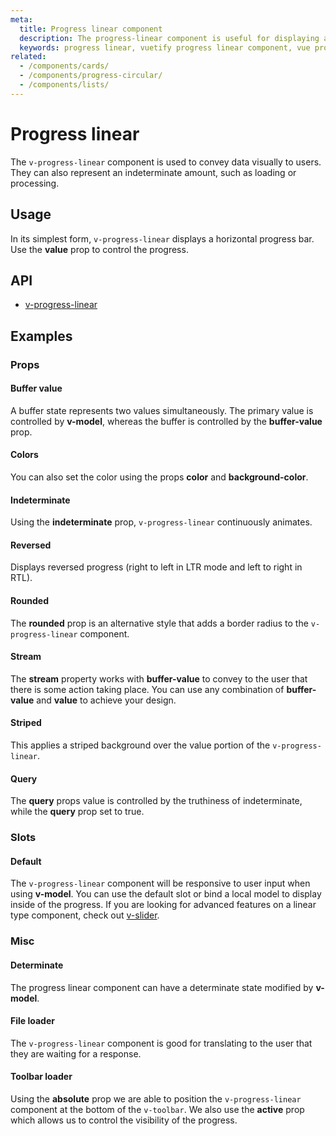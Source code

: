 ```yaml
---
meta:
  title: Progress linear component
  description: The progress-linear component is useful for displaying a visual indicator of numerical data in a straight line.
  keywords: progress linear, vuetify progress linear component, vue progress linear component, linear progress
related:
  - /components/cards/
  - /components/progress-circular/
  - /components/lists/
---
```


# Progress linear

The `v-progress-linear` component is used to convey data visually to users. They can also represent an indeterminate amount, such as loading or processing.

## Usage

In its simplest form, `v-progress-linear` displays a horizontal progress bar. Use the **value** prop to control the progress.

<example file="v-progress-linear/usage" />

## API

- [v-progress-linear](/api/v-progress-linear)

## Examples

### Props

#### Buffer value

A buffer state represents two values simultaneously. The primary value is controlled by **v-model**, whereas the buffer is controlled by the **buffer-value** prop.

<example file="v-progress-linear/prop-buffer-value" />

#### Colors

You can also set the color using the props **color** and **background-color**.

<example file="v-progress-linear/prop-colors" />

#### Indeterminate

Using the **indeterminate** prop, `v-progress-linear` continuously animates.

<example file="v-progress-linear/prop-indeterminate" />

#### Reversed

Displays reversed progress (right to left in LTR mode and left to right in RTL).

<example file="v-progress-linear/prop-reverse" />

#### Rounded

The **rounded** prop is an alternative style that adds a border radius to the `v-progress-linear` component.

<example file="v-progress-linear/prop-rounded" />

#### Stream

The **stream** property works with **buffer-value** to convey to the user that there is some action taking place. You can use any combination of **buffer-value** and **value** to achieve your design.

<example file="v-progress-linear/prop-stream" />

#### Striped

This applies a striped background over the value portion of the `v-progress-linear`.

<example file="v-progress-linear/prop-striped" />

#### Query

The **query** props value is controlled by the truthiness of indeterminate, while the **query** prop set to true.

<example file="v-progress-linear/prop-query" />

### Slots

#### Default

The `v-progress-linear` component will be responsive to user input when using **v-model**. You can use the default slot or bind a local model to display inside of the progress. If you are looking for advanced features on a linear type component, check out [v-slider](/components/sliders).

<example file="v-progress-linear/slot-default" />

### Misc

#### Determinate

The progress linear component can have a determinate state modified by **v-model**.

<example file="v-progress-linear/misc-determinate" />

#### File loader

The `v-progress-linear` component is good for translating to the user that they are waiting for a response.

<example file="v-progress-linear/misc-file-loader" />

#### Toolbar loader

Using the **absolute** prop we are able to position the `v-progress-linear` component at the bottom of the `v-toolbar`. We also use the **active** prop which allows us to control the visibility of the progress.

<example file="v-progress-linear/misc-toolbar-loader" />

<backmatter />
